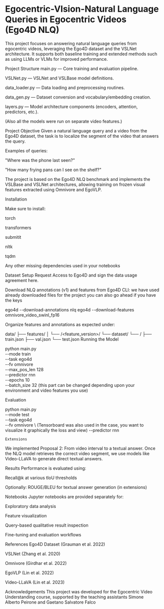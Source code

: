 # Egocentric-VIsion-Natural Language Queries in Egocentric Videos (Ego4D NLQ)
This project focuses on answering natural language queries from egocentric videos, leveraging the Ego4D dataset and the VSLNet architecture. It supports both baseline training and extended methods such as using LLMs or VLMs for improved performance.


 Project Structure
main.py — Core training and evaluation pipeline.

VSLNet.py — VSLNet and VSLBase model definitions.

data_loader.py — Data loading and preprocessing routines.

data_gen.py — Dataset conversion and vocabulary/embedding creation.

layers.py — Model architecture components (encoders, attention, predictors, etc.).

(Also all the models were run on separate video features.)


 
 Project Objective
Given a natural language query and a video from the Ego4D dataset, the task is to localize the segment of the video that answers the query.

Examples of queries:

"Where was the phone last seen?"

"How many frying pans can I see on the shelf?"

The project is based on the Ego4D NLQ benchmark and implements the VSLBase and VSLNet architectures, allowing training on frozen visual features extracted using Omnivore and EgoVLP.


Installation


Make sure to install:

torch

transformers

submitit

nltk

tqdm

Any other missing dependencies used in your notebooks



 Dataset Setup
Request Access to Ego4D and sign the data usage agreement here.


Download NLQ annotations (v1) and features from Ego4D CLI:
we have used already downloaded files for the project you can also go ahead if you have the keys 


ego4d --download-annotations nlq
ego4d --download-features omnivore_video_swinl_fp16



Organize features and annotations as expected under:



data/
├── features/
│   └── <task>/<feature_version>/
└── dataset/
    └── <task>/
        ├── train.json
        ├── val.json
        └── test.json
Running the Model


python main.py \
    --mode train \
    --task ego4d \
    --fv omnivore \
    --max_pos_len 128 \
    --predictor rnn \
    --epochs 10 \
    --batch_size 32   (this part can be changed depending upon your environment and video features you use)


    
Evaluation

python main.py \
    --mode test \
    --task ego4d \
    --fv omnivore \      (Tensorboard was also used in the case, you want to visualize it graphically the loss and view)
    --predictor rnn
    
    Extensions
We implemented Proposal 2: From video interval to a textual answer. Once the NLQ model retrieves the correct video segment, we use models like Video-LLaVA to generate direct textual answers.

 
 Results
Performance is evaluated using:

Recall@k at various tIoU thresholds

Optionally: ROUGE/BLEU for textual answer generation (in extensions)


Notebooks
Jupyter notebooks are provided separately for:

Exploratory data analysis

Feature visualization

Query-based qualitative result inspection

Fine-tuning and evaluation workflows

 
 References
Ego4D Dataset (Grauman et al. 2022)

VSLNet (Zhang et al. 2020)

Omnivore (Girdhar et al. 2022)

EgoVLP (Lin et al. 2022)

Video-LLaVA (Lin et al. 2023)

Acknowledgements
This project was developed for the Egocentric Video Understanding course, supported by the teaching assistants Simone Alberto Peirone and Gaetano Salvatore Falco
